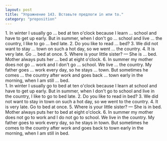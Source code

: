 ```yaml
---
layout: post
title: "Упражнение 143. Вставьте предлоги in или to."
category: "preposition"
---
```

<section class="question">
1. In winter I usually go ... bed at ten o'clock because I learn ... school and have to get up early. But in summer, when I don't go ... school and live ... the country, I like to go ... bed late. 2. Do you like to read ... bed? 3. We did not want to stay ... town on such a hot day, so we went ... the country. 4. It is very late. Go ... bed at once. 5. Where is your little sister? — She is ... bed. Mother always puts her ... bed at eight o'clock. 6. In summer my mother does
not go ... work and I don't go ... school. We live ... the country. My father goes ... work every day, so he stays ... town. But sometimes he comes ... the country after work and goes back ... town early in the morning, when I am still ... bed.
</section>

<section class="answer">
1. In winter I usually go to bed at ten o'clock because I learn at school and have to get up early. But in summer, when I don't go to school and live in the country, I like to go to bed late. 2. Do you like to read in bed? 3. We did not want to stay in town on such a hot day, so we went to the country. 4. It is very late. Go to bed at once. 5. Where is your little sister? — She is in bed. Mother always puts her to bed at eight o'clock. 6. In summer my mother does not go to work and I do not go to school. We live in the country. My father goes to work every day, so he stays in town. But sometimes he comes to the country after work and goes back to town early in the morning, when I am still in bed.
</section>